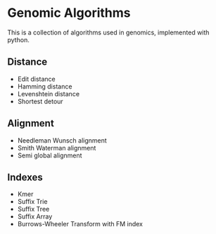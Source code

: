 # Genomic Algorithms

This is a collection of algorithms used in genomics, implemented with python.

## Distance

+ Edit distance
+ Hamming distance
+ Levenshtein distance
+ Shortest detour

## Alignment

+ Needleman Wunsch alignment
+ Smith Waterman alignment
+ Semi global alignment

## Indexes

+ Kmer
+ Suffix Trie
+ Suffix Tree
+ Suffix Array
+ Burrows-Wheeler Transform with FM index